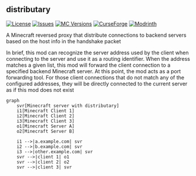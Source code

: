 ## distributary

[![License](https://img.shields.io/github/license/Fallen-Breath/distributary.svg)](http://www.gnu.org/licenses/lgpl-3.0.html)
[![Issues](https://img.shields.io/github/issues/Fallen-Breath/distributary.svg)](https://github.com/Fallen-Breath/distributary/issues)
[![MC Versions](http://cf.way2muchnoise.eu/versions/For%20MC_distributary_all.svg)](https://legacy.curseforge.com/minecraft/mc-mods/distributary)
[![CurseForge](http://cf.way2muchnoise.eu/full_distributary_downloads.svg)](https://legacy.curseforge.com/minecraft/mc-mods/distributary)
[![Modrinth](https://img.shields.io/modrinth/dt/UQomx7Ba?label=Modrinth%20Downloads)](https://modrinth.com/mod/distributary)

A Minecraft reversed proxy that distribute connections to backend servers based on the host info in the handshake packet

In brief, this mod can recognize the server address used by the client when connecting to the server and use it as a routing identifier.
When the address matches a given list, this mod will forward the client connection to a specified backend Minecraft server.
At this point, the mod acts as a port forwarding tool.
For those client connections that do not match any of the configured addresses,
they will be directly connected to the current server as if this mod does not exist

```mermaid
graph
    svr[Minecraft server with distributary]
    i1[Minecraft Client 1]
    i2[Minecraft Client 2]
    i3[Minecraft Client 3]
    o1[Minecraft Server A]
    o2[Minecraft Server B]

    i1 -->|a.example.com| svr
    i2 -->|b.example.com| svr
    i3 -->|other.example.com| svr
    svr -->|client 1| o1
    svr -->|client 2| o2
    svr -->|client 3| svr
```